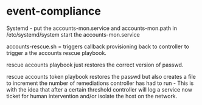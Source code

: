 # event-compliance

 Systemd - put the accounts-mon.service and accounts-mon.path in /etc/systemd/system
 start the accounts-mon.service

accounts-rescue.sh = triggers callback provisioning back to controller to trigger a the accounts rescue playbook.

rescue accounts playbook just restores the correct version of passwd.

rescue accounts token playbook restores the passwd but also creates a file to increment the number of remediations controller has had to run - This is with the idea that after a certain threshold controller will log a service now ticket for human intervention and/or isolate the host on the network.


